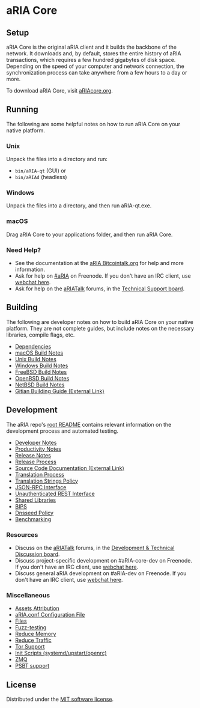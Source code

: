 aRIA Core
=============

Setup
---------------------
aRIA Core is the original aRIA client and it builds the backbone of the network. It downloads and, by default, stores the entire history of aRIA transactions, which requires a few hundred gigabytes of disk space. Depending on the speed of your computer and network connection, the synchronization process can take anywhere from a few hours to a day or more.

To download aRIA Core, visit [aRIAcore.org](https://aRIAcore.org/en/download/).

Running
---------------------
The following are some helpful notes on how to run aRIA Core on your native platform.

### Unix

Unpack the files into a directory and run:

- `bin/aRIA-qt` (GUI) or
- `bin/aRIAd` (headless)

### Windows

Unpack the files into a directory, and then run aRIA-qt.exe.

### macOS

Drag aRIA Core to your applications folder, and then run aRIA Core.

### Need Help?

* See the documentation at the [aRIA Bitcointalk.org](https://bitcointalk.org/index.php?topic=5381523.0)
for help and more information.
* Ask for help on [#aRIA](https://webchat.freenode.net/#aRIA) on Freenode. If you don't have an IRC client, use [webchat here](https://webchat.freenode.net/#aRIA).
* Ask for help on the [aRIATalk](https://bitcointalk.org/index.php?topic=5381523.0) forums, in the [Technical Support board](https://bitcointalk.org/index.php?topic=5381523.0).

Building
---------------------
The following are developer notes on how to build aRIA Core on your native platform. They are not complete guides, but include notes on the necessary libraries, compile flags, etc.

- [Dependencies](dependencies.md)
- [macOS Build Notes](build-osx.md)
- [Unix Build Notes](build-unix.md)
- [Windows Build Notes](build-windows.md)
- [FreeBSD Build Notes](build-freebsd.md)
- [OpenBSD Build Notes](build-openbsd.md)
- [NetBSD Build Notes](build-netbsd.md)
- [Gitian Building Guide (External Link)](https://github.com/aRIA-core/docs/blob/master/gitian-building.md)

Development
---------------------
The aRIA repo's [root README](/README.md) contains relevant information on the development process and automated testing.

- [Developer Notes](developer-notes.md)
- [Productivity Notes](productivity.md)
- [Release Notes](release-notes.md)
- [Release Process](release-process.md)
- [Source Code Documentation (External Link)](https://doxygen.aRIAcore.org/)
- [Translation Process](translation_process.md)
- [Translation Strings Policy](translation_strings_policy.md)
- [JSON-RPC Interface](JSON-RPC-interface.md)
- [Unauthenticated REST Interface](REST-interface.md)
- [Shared Libraries](shared-libraries.md)
- [BIPS](bips.md)
- [Dnsseed Policy](dnsseed-policy.md)
- [Benchmarking](benchmarking.md)

### Resources
* Discuss on the [aRIATalk](https://aRIAtalk.org/) forums, in the [Development & Technical Discussion board](https://aRIAtalk.org/index.php?board=6.0).
* Discuss project-specific development on #aRIA-core-dev on Freenode. If you don't have an IRC client, use [webchat here](https://webchat.freenode.net/#aRIA-core-dev).
* Discuss general aRIA development on #aRIA-dev on Freenode. If you don't have an IRC client, use [webchat here](https://webchat.freenode.net/#aRIA-dev).

### Miscellaneous
- [Assets Attribution](assets-attribution.md)
- [aRIA.conf Configuration File](aRIA-conf.md)
- [Files](files.md)
- [Fuzz-testing](fuzzing.md)
- [Reduce Memory](reduce-memory.md)
- [Reduce Traffic](reduce-traffic.md)
- [Tor Support](tor.md)
- [Init Scripts (systemd/upstart/openrc)](init.md)
- [ZMQ](zmq.md)
- [PSBT support](psbt.md)

License
---------------------
Distributed under the [MIT software license](/COPYING).
